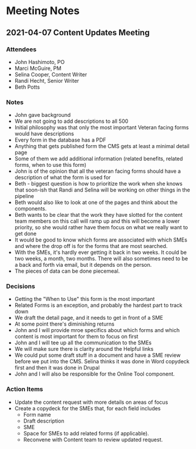 # Meeting Notes

## 2021-04-07 Content Updates Meeting
### Attendees
- John Hashimoto, PO
- Marci McGuire, PM
- Selina Cooper, Content Writer
- Randi Hecht, Senior Writer
- Beth Potts

### Notes
- John gave background
- We are not going to add descriptions to all 500
- Initial philosophy was that only the most important Veteran facing forms would have descriptions
- Every form in the database has a PDF
- Anything that gets published form the CMS gets at least a minimal detail page
- Some of them we add additional information (related benefits, related forms, when to use this form)
- John is of the opinion that all the veteran facing forms should have a description of what the form is used for
- Beth - biggest question is how to prioritize the work when she knows that soon-ish that Randi and Selina will be working on other things in the pipeline
- Beth would also like to look at one of the pages and think about the components. 
- Beth wants to be clear that the work they have slotted for the content team members on this call will ramp up and this will become a lower priority, so she would rather have them focus on what we really want to get done
- It would be good to know which forms are associated with which SMEs and where the drop off is for the forms that are most searched.
- With the SMEs, it's hardly ever getting it back in two weeks.  It could be two weeks, a month, two months.  There will also sometimes need to be a back and forth via email, but it depends on the person.
- The pieces of data can be done piecemeal.

### Decisions
- Getting the "When to Use" this form is the most important
- Related Forms is an exception, and probably the hardest part to track down
- We draft the detail page, and it needs to get in front of a SME
- At some point there's diminishing returns
- John and I will provide mroe specifics about which forms and which content is most important for them to focus on first
- John and I will tee up all the communication to the SMEs
- We will make sure there is clarity around the Helpful links
- We could put some draft stuff in a document and have a SME review before we put into the CMS. Selina thinks it was done in Word copydeck first and then it was done in Drupal
- John and I will also be responsible for the Online Tool component.

### Action Items
- Update the content request with more details on areas of focus
- Create a copydeck for the SMEs that, for each field includes
    - Form name
    - Draft description
    - SME
    - Space for SMEs to add related forms (if applicable).
    - Reconvene with Content team to review updated request.
